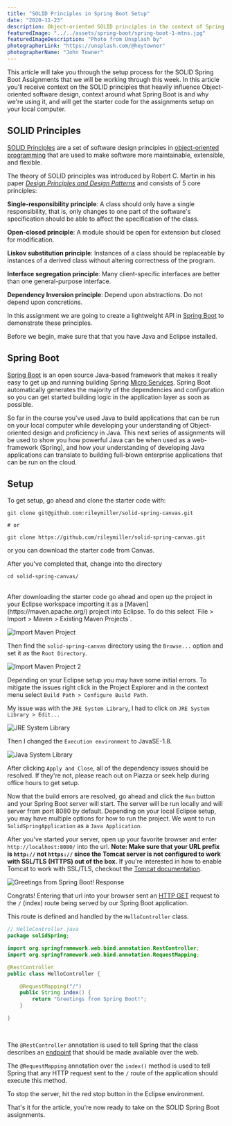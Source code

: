 ```yaml
---
title: "SOLID Principles in Spring Boot Setup"
date: "2020-11-23"
description: Object-oriented SOLID principles in the context of Spring Boot Setup
featuredImage: "../../assets/spring-boot/spring-boot-1-mtns.jpg"
featuredImageDescription: "Photo from Unsplash by"
photographerLink: "https://unsplash.com/@heytowner"
photographerName: "John Towner"
---
```


This article will take you through the setup process for the SOLID Spring Boot Assignments that we will be working through this week. In this article you'll receive context on the SOLID principles that heavily influence Object-oriented software design, context around what Spring Boot is and why we're using it, and will get the starter code for the assignments setup on your local computer.

## SOLID Principles

[SOLID Principles](https://en.wikipedia.org/wiki/SOLID) are a set of software design principles in [object-oriented programming](https://en.wikipedia.org/wiki/Object-oriented_programming) that are used to make software more maintainable, extensible, and flexible.

The theory of SOLID principles was introduced by Robert C. Martin in his paper [_Design Principles and Design Patterns_](https://web.archive.org/web/20150906155800/http://www.objectmentor.com/resources/articles/Principles_and_Patterns.pdf) and consists of 5 core principles:

**Single-responsibility principle**: A class should only have a single responsibility, that is, only changes to one part of the software's specification should be able to affect the specification of the class.

**Open-closed principle**: A module should be open for extension but closed for modification.

**Liskov substitution principle**: Instances of a class should be replaceable by instances of a derived class without altering correctness of the program.

**Interface segregation principle**: Many client-specific interfaces are better than one general-purpose interface.

**Dependency Inversion principle**: Depend upon abstractions. Do not depend upon concretions.

In this assignment we are going to create a lightweight API in [Spring Boot](https://spring.io/projects/spring-boot) to demonstrate these principles.

Before we begin, make sure that that you have Java and Eclipse installed.

## Spring Boot

[Spring Boot](https://spring.io/projects/spring-boot) is an open source Java-based framework that makes it really easy to get up and running building Spring [Micro Services](https://microservices.io/). 
Spring Boot automatically generates the majority of the dependencies and configuration so you can get started building logic in the application layer as soon as possible.

So far in the course you've used Java to build applications that can be run on your local computer while developing your understanding of Object-oriented design and proficiency in Java. This next series of assignments will be used to show you how powerful Java can be when used as a web-framework (Spring), and how your understanding of developing Java applications can translate to building full-blown enterprise applications that can be run on the cloud.
## Setup

To get setup, go ahead and clone the starter code with:
```shell
git clone git@github.com:rileymiller/solid-spring-canvas.git

# or

git clone https://github.com/rileymiller/solid-spring-canvas.git
```

or you can download the starter code from Canvas.

After you've completed that, change into the directory

```shell
cd solid-spring-canvas/
```
<br />
After downloading the starter code go ahead and open up the project in your Eclipse workspace importing it as a [Maven](https://maven.apache.org/) project into Eclipse. To do this select `File > Import > Maven > Existing Maven Projects`.

![Import Maven Project](../../assets/spring-boot/import-maven.png)

Then find the `solid-spring-canvas` directory using the `Browse...` option and set it as the `Root Directory`.

![Import Maven Project 2](../../assets/spring-boot/import-maven-2.png)

Depending on your Eclipse setup you may have some initial errors. To mitigate the issues right click in the Project Explorer and in the context menu
select `Build Path > Configure Build Path`.

My issue was with the `JRE System Library`, I had to click on `JRE System Library > Edit...`

![JRE System Library](../../assets/spring-boot/jre-system-lib.png)

Then I changed the `Execution environment` to JavaSE-1.8.

![Java System Library](../../assets/spring-boot/java-sys-lib.png)

After clicking `Apply and Close`, all of the dependency issues should be resolved. If they're not, please reach out on Piazza or seek help during office hours to get setup.

Now that the build errors are resolved, go ahead and click the `Run` button and your Spring Boot server will start. The server will be run locally and will server from port 8080 by default. Depending on your local Eclipse setup, you may have multiple options for how to run the project. We want to run `SolidSpringApplication` as a `Java Application`.

After you've started your server, open up your favorite browser and enter `http://localhost:8080/` into the url. **Note: Make sure that your URL prefix is `http://` not `https://` since the Tomcat server is not configured to work with SSL/TLS (HTTPS) out of the box.** If you're interested in how to enable Tomcat to work with SSL/TLS, checkout the [Tomcat documentation](https://tomcat.apache.org/tomcat-7.0-doc/ssl-howto.html).

![Greetings from Spring Boot! Response](../../assets/spring-boot/hello-spring.png)

Congrats! Entering that url into your browser sent an [HTTP GET](https://developer.mozilla.org/en-US/docs/Web/HTTP/Methods/GET ) request to the `/` (index) route being served by our Spring Boot application.

This route is defined and handled by the `HelloController` class.

```java
// HelloController.java
package solidSpring;

import org.springframework.web.bind.annotation.RestController;
import org.springframework.web.bind.annotation.RequestMapping;

@RestController
public class HelloController {

	@RequestMapping("/")
	public String index() {
		return "Greetings from Spring Boot!";
	}

}
```

<br />

The `@RestController` annotation is used to tell Spring that the class describes an [endpoint](https://smartbear.com/learn/performance-monitoring/api-endpoints/) that should be made available over the web.

The `@RequestMapping` annotation over the `index()` method is used to tell Spring that any HTTP request sent to the `/` route of the application should execute this method.

To stop the server, hit the red stop button in the Eclipse environment.

That's it for the article, you're now ready to take on the SOLID Spring Boot assignments.